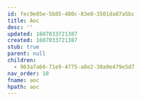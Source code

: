 ```yaml
---
id: fec9e85e-5b85-480c-83e0-3501da87a5bc
title: Aoc
desc: ''
updated: 1607033721387
created: 1607033721387
stub: true
parent: null
children:
  - 963a7a60-71e9-4775-a8e2-38a9e479e5d7
nav_order: 10
fname: aoc
hpath: aoc
---
```



